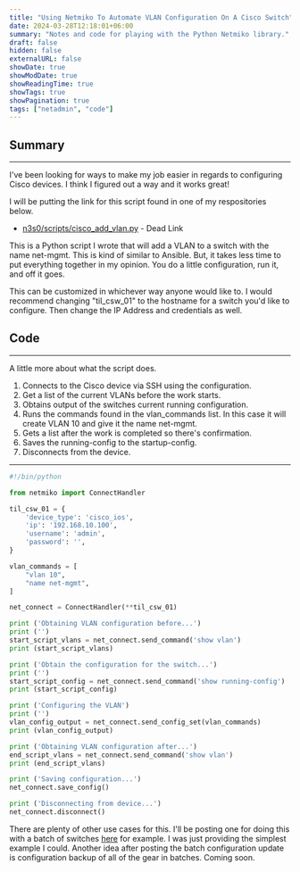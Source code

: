 ```yaml
---
title: "Using Netmiko To Automate VLAN Configuration On A Cisco Switch"
date: 2024-03-28T12:18:01+06:00
summary: "Notes and code for playing with the Python Netmiko library."
draft: false
hidden: false
externalURL: false
showDate: true
showModDate: true
showReadingTime: true
showTags: true
showPagination: true
tags: ["netadmin", "code"]
---
```


## Summary
---

I've been looking for ways to make my job easier in regards to
configuring Cisco devices. I think I figured out a way and it works
great!

I will be putting the link for this script found in one of my
respositories below.

- [n3s0/scripts/cisco_add_vlan.py](#) - Dead Link

This is a Python script I wrote that will add a VLAN to a switch with 
the name net-mgmt. This is kind of similar to Ansible. But, it takes
less time to put everything together in my opinion. You do a little
configuration, run it, and off it goes.

This can be customized in whichever way anyone would like to. I would
recommend changing "til_csw_01" to the hostname for a switch you'd like
to configure. Then change the IP Address and credentials as well. 

## Code
---

A little more about what the script does.

1. Connects to the Cisco device via SSH using the configuration.
2. Get a list of the current VLANs before the work starts.
3. Obtains output of the switches current running configuration.
4. Runs the commands found in the vlan_commands list. In this case it
   will create VLAN 10 and give it the name net-mgmt.
5. Gets a list after the work is completed so there's confirmation.
6. Saves the running-config to the startup-config.
7. Disconnects from the device. 

---

```python
#!/bin/python

from netmiko import ConnectHandler

til_csw_01 = {
    'device_type': 'cisco_ios',
    'ip': '192.168.10.100',
    'username': 'admin',
    'password': '',
}

vlan_commands = [
    "vlan 10",
    "name net-mgmt",
]

net_connect = ConnectHandler(**til_csw_01)

print ('Obtaining VLAN configuration before...')
print ('')
start_script_vlans = net_connect.send_command('show vlan')
print (start_script_vlans)

print ('Obtain the configuration for the switch...')
print ('')
start_script_config = net_connect.send_command('show running-config')
print (start_script_config)

print ('Configuring the VLAN')
print ('')
vlan_config_output = net_connect.send_config_set(vlan_commands)
print (vlan_config_output)

print ('Obtaining VLAN configuration after...')
end_script_vlans = net_connect.send_command('show vlan')
print (end_script_vlans)

print ('Saving configuration...')
net_connect.save_config()

print ('Disconnecting from device...')
net_connect.disconnect()
```

There are plenty of other use cases for this. I'll be posting one for
doing this with a batch of switches [here](/posts/20240401112801/) for example. I was just
providing the simplest example I could. Another idea after posting the
batch configuration update is configuration backup of all of the gear in
batches. Coming soon.
